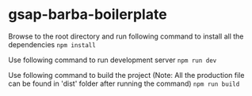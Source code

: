 # gsap-barba-boilerplate

Browse to the root directory and run following command to install all the dependencies
`npm install`

Use following command to run development server
`npm run dev`

Use following command to build the project (Note: All the production file can be found in 'dist' folder after running the command)
`npm run build`
